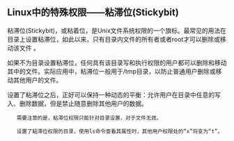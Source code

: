 ## Linux中的特殊权限——粘滞位(Stickybit)

 粘滞位(Stickybit)，或粘着位，是Unix文件系统权限的一个旗标。最常见的用法在目录上设置粘滞位，如此以来，只有目录内文件的所有者或者root才可以删除或移动该文件 。

 如果不为目录设置粘滞位，任何具有该目录写和执行权限的用户都可以删除和移动其中的文件。实际应用中，粘滞位一般用于/tmp目录，以防止普通用户删除或移动其他用户的文件。 

设置了粘滞位之后，正好可以保持一种动态的平衡：允许用户在目录中任意的写入、删除数据，但是禁止随意删除其他用户的数据。

       需要注意的是，粘滞位权限只能针对目录设置，对于文件无效。
    
       设置了粘滞位权限的目录，使用ls命令查看其属性时，其他用户权限处的“x”将变为“t”。
